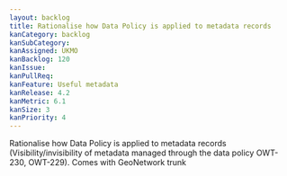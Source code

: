 ```yaml
---
layout: backlog
title: Rationalise how Data Policy is applied to metadata records
kanCategory: backlog
kanSubCategory:
kanAssigned: UKMO
kanBacklog: 120
kanIssue:
kanPullReq:
kanFeature: Useful metadata
kanRelease: 4.2
kanMetric: 6.1
kanSize: 3
kanPriority: 4
---
```

Rationalise how Data Policy is applied to metadata records (Visibility/invisibility of metadata managed through the data policy OWT-230, OWT-229). Comes with GeoNetwork trunk
